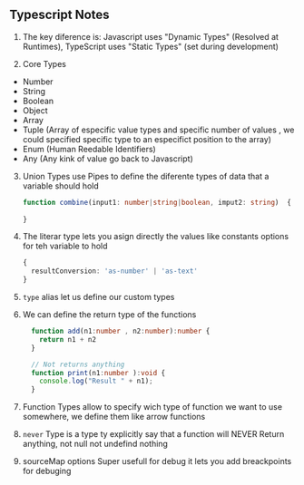 ## Typescript Notes

1. The key diference is: Javascript uses "Dynamic Types" (Resolved at Runtimes), TypeScript uses "Static Types" (set during development)

2. Core Types
  - Number
  - String 
  - Boolean
  - Object
  - Array
  - Tuple (Array of especific value types and specific number of values , we could specified specific type to an especifict position to the array)
  - Enum (Human Reedable Identifiers)
  - Any (Any kink of value go back to Javascript)

3. Union Types use Pipes to define the diferente types of data that a variable should hold 
    ```typescript
    function combine(input1: number|string|boolean, imput2: string)  {
      
    }
    ```
4. The literar type lets you asign directly the values like constants options for teh variable to hold
    ```typescript
    {
      resultConversion: 'as-number' | 'as-text' 
    }
    ```
5. `type` alias let us define our custom types 
6. We can define the return type of the functions 
    ```typescript
      function add(n1:number , n2:number):number {
        return n1 + n2
      }

      // Not returns anything
      function print(n1:number ):void {
        console.log("Result " + n1);
      }
    ```
7. Function Types allow to specify wich type of function we want to use somewhere, we define them like arrow functions

8. `never` Type is a type ty explicitly say that a function will NEVER Return anything, not null not undefind nothing

9. sourceMap options Super usefull for debug it lets you add breackpoints for debuging